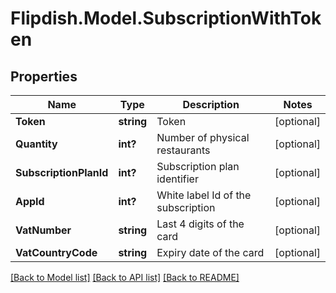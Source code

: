 # Flipdish.Model.SubscriptionWithToken
## Properties

Name | Type | Description | Notes
------------ | ------------- | ------------- | -------------
**Token** | **string** | Token | [optional] 
**Quantity** | **int?** | Number of physical restaurants | [optional] 
**SubscriptionPlanId** | **int?** | Subscription plan identifier | [optional] 
**AppId** | **int?** | White label Id of the subscription | [optional] 
**VatNumber** | **string** | Last 4 digits of the card | [optional] 
**VatCountryCode** | **string** | Expiry date of the card | [optional] 

[[Back to Model list]](../README.md#documentation-for-models) [[Back to API list]](../README.md#documentation-for-api-endpoints) [[Back to README]](../README.md)

